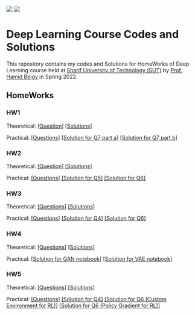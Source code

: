 ![](https://img.shields.io/github/license/PouyaKhn/DL_HWs)
![](https://img.shields.io/github/repo-size/PouyaKhn/DL_HWs)

# Deep Learning Course Codes and Solutions
This repository contains my codes and Solutions for HomeWorks of Deep Learning course held at [Sharif University of Technology (SUT)](https://en.sharif.edu/) by [Prof. Hamid Beigy](https://scholar.google.com/citations?user=0NiKG0EAAAAJ&hl=en) in Spring 2022.
 
## HomeWorks

### HW1

Theoretical: [[Question]](HW1/HW1_Questions.pdf) [[Solutions]](HW1/Theoretical/HW1_99210283.pdf) 

Practical: [[Questions]](HW1/HW1_Questions.pdf) [[Solution for Q7 part a]](HW1/Practical/Q7a.ipynb) [[Solution for Q7 part b]](HW1/Practical/Q7b.ipynb)

### HW2

Theoretical: [[Question]](HW2/HW2_Questions.pdf) [[Solutions]](HW1/Theoretical/HW2_99210283.pdf) 

Practical: [[Questions]](HW2/HW2_Questions.pdf) [[Solution for Q5]](HW2/Practical/Q5.ipynb) [[Solution for Q6]](HW2/Practical/Q6.ipynb)

### HW3

Theoretical: [[Questions]](HW3/HW3_Questions.pdf) [[Solutions]](HW3/Theoretical/HW3_99210283.pdf)

Practical: [[Questions]](HW3/HW3_Questions.pdf) [[Solution for Q4]](HW3/Practical/Q4.ipynb) [[Solution for Q6]](HW3/Practical/Q6.ipynb)

### HW4

Theoretical: [[Questions]](HW4/HW4_Questions.pdf) [[Solutions]](HW4/Theoretical/HW4_99210283.pdf)

Practical: [[Solution for GAN notebook]](HW4/Practical/GAN_99210283.ipynb) [[Solution for VAE notebook]](HW4/Practical/VAE_99210283.ipynb)

### HW5

Theoretical: [[Questions]](HW5/HW5_Questions.pdf) [[Solutions]](HW5/Theoretical/HW5_99210283.pdf)

Practical: [[Questions]](HW5/HW5_Questions.pdf) [[Solution for Q4]](HW5/Practical/Q4_99210283.ipynb) [[Solution for Q6 (Custom Environment for RL)]](HW5/Practical/Q6_Custom_environment_99210283.ipynb) [[Solution for Q6 (Policy Gradient for RL)]](HW5/Practical/Q6_Policy_Gradient_99210283.ipynb)
